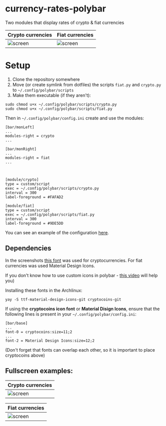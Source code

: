 # currency-rates-polybar
Two modules that display rates of crypto & fiat currencies

| Crypto currencies                    | Fiat currencies                    |
|--------------------------------------|------------------------------------|
| ![screen](.readme_static/crypto.png) | ![screen](.readme_static/fiat.png) |


# Setup
1. Clone the repository somewhere
2. Move (or create symlink from dotfiles) the scripts `fiat.py` and `crypto.py`
to `~/.config/polybar/scripts`
3. Make them executable (if they aren't):
```
sudo chmod u+x ~/.config/polybar/scripts/crypto.py
sudo chmod u+x ~/.config/polybar/scripts/fiat.py
```

Then in `~/.config/polybar/config.ini` create and use the modules:

```
[bar/monLeft]
...
modules-right = crypto
...

[bar/monRight]
...
modules-right = fiat
...



[module/crypto]
type = custom/script
exec = ~/.config/polybar/scripts/crypto.py
interval = 300
label-foreground = #FAFAD2

[module/fiat]
type = custom/script
exec = ~/.config/polybar/scripts/fiat.py
interval = 300
label-foreground = #9DE5DD 
```

You can see an example of the configuration
[here](https://github.com/Speskov2000/dotfiles/tree/job/polybar/.config/polybar).

## Dependencies
In the screenshots [this font](https://github.com/allienworks/cryptocoins)
was used for cryptocurrencies. For fiat currencies was used Material Design Icons.

If you don't know how to use custom icons in polybar -
[this video](https://www.youtube.com/watch?v=nVSUiRUgspQ) will help you)

Installing these fonts in the Archlinux:
```
yay -S ttf-material-design-icons-git cryptocoins-git
```

If using the **cryptocoins icon font** or **Material Disign Icons**,
ensure that the following lines is present in your `~/.config/polybar/config.ini`:

```
[bar/base]
...
font-0 = cryptocoins:size=11;2 
...
font-2 = Material Design Icons:size=12;2 
```
(Don't forget that fonts can overlap each other, so it is important to place cryptocoins above)

## Fullscreen examples:
| Crypto currencies                       |
|-----------------------------------------|
| ![screen](.readme_static/crypto-fs.png) |

| Fiat currencies                       |
|---------------------------------------|
| ![screen](.readme_static/fiat-fs.png) |
